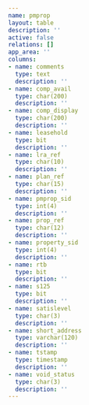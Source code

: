 ```yaml
---
name: pmprop
layout: table
description: ''
active: false
relations: []
app_area: ''
columns:
- name: comments
  type: text
  description: ''
- name: comp_avail
  type: char(200)
  description: ''
- name: comp_display
  type: char(200)
  description: ''
- name: leasehold
  type: bit
  description: ''
- name: lra_ref
  type: char(10)
  description: ''
- name: plan_ref
  type: char(15)
  description: ''
- name: pmprop_sid
  type: int(4)
  description: ''
- name: prop_ref
  type: char(12)
  description: ''
- name: property_sid
  type: int(4)
  description: ''
- name: rtb
  type: bit
  description: ''
- name: s125
  type: bit
  description: ''
- name: satislevel
  type: char(3)
  description: ''
- name: short_address
  type: varchar(120)
  description: ''
- name: tstamp
  type: timestamp
  description: ''
- name: void_status
  type: char(3)
  description: ''
---
```


